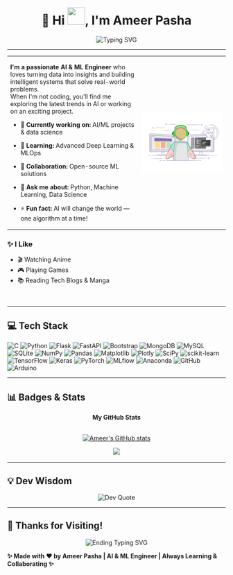 <h1 align="center">
  💫 <b>Hi</b> <img src="https://raw.githubusercontent.com/MartinHeinz/MartinHeinz/master/wave.gif" width="40px" height="40px" />, 
  <b>I'm Ameer Pasha</b>
</h1>


<div align="center">
  <img src="https://readme-typing-svg.herokuapp.com?font=Pacifico&size=28&duration=3000&pause=1000&color=0077b6&center=true&vCenter=true&width=700&lines=AI+%26+ML+Engineer;Python+Developer;Aspiring+Data+Scientist;Building+AI+Solutions;From+India+%F0%9F%87%AE%F0%9F%87%B3" alt="Typing SVG" />
</div>

---




<table>
<tr>
  <td width="60%">
  
<b>I'm a passionate AI & ML Engineer</b> who loves turning data into insights and building intelligent systems that solve real-world problems.  
When I'm not coding, you'll find me exploring the latest trends in AI or working on an exciting project.  

- 🔭 <b>Currently working on:</b> AI/ML projects & data science  
- 🌱 <b>Learning:</b> Advanced Deep Learning & MLOps  
- 👯 <b>Collaboration:</b> Open-source ML solutions  
- 💬 <b>Ask me about:</b> Python, Machine Learning, Data Science    
- ⚡ <b>Fun fact:</b> AI will change the world — one algorithm at a time!  

  </td>
  <td width="40%">
    <img alt="Coding" width="100%" src="https://raw.githubusercontent.com/devSouvik/devSouvik/master/gif3.gif" />
  </td>
</tr>
</table>

<h3> ✨ I Like</h3>

- 🎬 Watching Anime  
- 🎮 Playing Games  
- 📚 Reading Tech Blogs & Manga
<br>

---


## 💻 Tech Stack

![C](https://img.shields.io/badge/C-%2300599C.svg?style=for-the-badge&logo=c&logoColor=white) ![Python](https://img.shields.io/badge/Python-3670A0?style=for-the-badge&logo=python&logoColor=ffdd54) ![Flask](https://img.shields.io/badge/Flask-000000?style=for-the-badge&logo=flask&logoColor=white) ![FastAPI](https://img.shields.io/badge/FastAPI-005571?style=for-the-badge&logo=fastapi&) ![Bootstrap](https://img.shields.io/badge/Bootstrap-7952B3?style=for-the-badge&logo=bootstrap&logoColor=white) ![MongoDB](https://img.shields.io/badge/MongoDB-4EA94B?style=for-the-badge&logo=mongodb&logoColor=white) ![MySQL](https://img.shields.io/badge/MySQL-4479A1?style=for-the-badge&logo=mysql&logoColor=white) ![SQLite](https://img.shields.io/badge/SQLite-07405E?style=for-the-badge&logo=sqlite&logoColor=white) ![NumPy](https://img.shields.io/badge/NumPy-013243?style=for-the-badge&logo=numpy&logoColor=white) ![Pandas](https://img.shields.io/badge/Pandas-150458?style=for-the-badge&logo=pandas&logoColor=white) ![Matplotlib](https://img.shields.io/badge/Matplotlib-ffffff?style=for-the-badge&logo=matplotlib&logoColor=black) ![Plotly](https://img.shields.io/badge/Plotly-3F4F75?style=for-the-badge&logo=plotly&logoColor=white) ![SciPy](https://img.shields.io/badge/SciPy-0C55A5?style=for-the-badge&logo=scipy&logoColor=white) ![scikit-learn](https://img.shields.io/badge/scikit--learn-F7931E?style=for-the-badge&logo=scikit-learn&logoColor=white) ![TensorFlow](https://img.shields.io/badge/TensorFlow-FF6F00?style=for-the-badge&logo=tensorflow&logoColor=white) ![Keras](https://img.shields.io/badge/Keras-D00000?style=for-the-badge&logo=keras&logoColor=white) ![PyTorch](https://img.shields.io/badge/PyTorch-EE4C2C?style=for-the-badge&logo=pytorch&logoColor=white) ![MLflow](https://img.shields.io/badge/MLflow-0077B5?style=for-the-badge&logo=mlflow&logoColor=white) ![Anaconda](https://img.shields.io/badge/Anaconda-44A833?style=for-the-badge&logo=anaconda&logoColor=white) ![GitHub](https://img.shields.io/badge/GitHub-121011?style=for-the-badge&logo=github&logoColor=white) ![Arduino](https://img.shields.io/badge/Arduino-00979D?style=for-the-badge&logo=arduino&logoColor=white) 

---

## 📊 Badges & Stats
<div align="center">

<b> **My GitHub Stats** </b><br><br>

<a href="http://www.github.com/Ameer-pasha"><img src="https://github-readme-stats.vercel.app/api?username=Ameer-pasha&show_icons=true&count_private=true&title_color=0891b2&text_color=ffffff&icon_color=0891b2&bg_color=1c1917&hide_border=true" alt="Ameer's GitHub stats" /></a>

<a href="http://www.github.com/Ameer-pasha"><img src="https://github-readme-streak-stats.herokuapp.com/?user=Ameer-pasha&stroke=ffffff&background=1c1917&ring=0891b2&fire=0891b2&currStreakNum=ffffff&currStreakLabel=0891b2&sideNums=ffffff&sideLabels=ffffff&dates=ffffff&hide_border=true" /></a>

</div>

---

## 💡 Dev Wisdom
<div align="center">
  <img src="https://quotes-github-readme.vercel.app/api?type=horizontal&theme=radical" alt="Dev Quote"/>
</div>

---

## 🙌 Thanks for Visiting!
<div align="center">
  <img src="https://readme-typing-svg.herokuapp.com?font=Pacifico&size=24&duration=3000&pause=1000&color=0891b2&center=true&vCenter=true&width=600&lines=Thanks+for+stopping+by!;Let's+connect+and+innovate!;Building+AI+Solutions+together!" alt="Ending Typing SVG" />
</div>

**✨ Made with ❤ by Ameer Pasha | AI & ML Engineer | Always Learning & Collaborating ✨**
